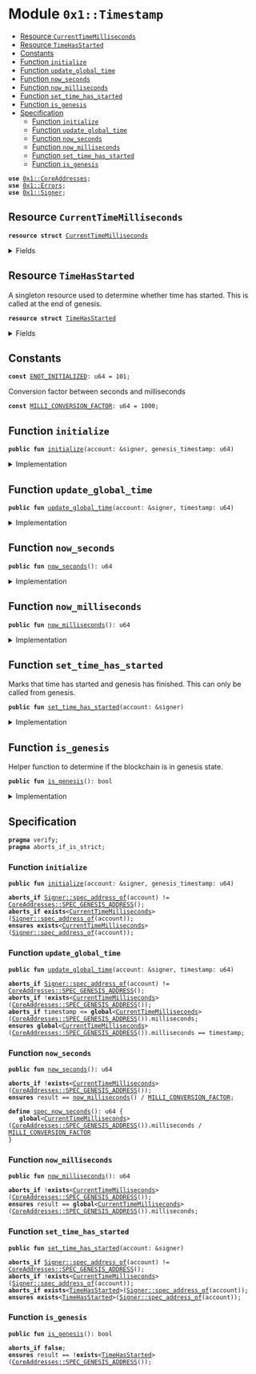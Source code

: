 
<a name="0x1_Timestamp"></a>

# Module `0x1::Timestamp`



-  [Resource `CurrentTimeMilliseconds`](#0x1_Timestamp_CurrentTimeMilliseconds)
-  [Resource `TimeHasStarted`](#0x1_Timestamp_TimeHasStarted)
-  [Constants](#@Constants_0)
-  [Function `initialize`](#0x1_Timestamp_initialize)
-  [Function `update_global_time`](#0x1_Timestamp_update_global_time)
-  [Function `now_seconds`](#0x1_Timestamp_now_seconds)
-  [Function `now_milliseconds`](#0x1_Timestamp_now_milliseconds)
-  [Function `set_time_has_started`](#0x1_Timestamp_set_time_has_started)
-  [Function `is_genesis`](#0x1_Timestamp_is_genesis)
-  [Specification](#@Specification_1)
    -  [Function `initialize`](#@Specification_1_initialize)
    -  [Function `update_global_time`](#@Specification_1_update_global_time)
    -  [Function `now_seconds`](#@Specification_1_now_seconds)
    -  [Function `now_milliseconds`](#@Specification_1_now_milliseconds)
    -  [Function `set_time_has_started`](#@Specification_1_set_time_has_started)
    -  [Function `is_genesis`](#@Specification_1_is_genesis)


<pre><code><b>use</b> <a href="CoreAddresses.md#0x1_CoreAddresses">0x1::CoreAddresses</a>;
<b>use</b> <a href="Errors.md#0x1_Errors">0x1::Errors</a>;
<b>use</b> <a href="Signer.md#0x1_Signer">0x1::Signer</a>;
</code></pre>



<a name="0x1_Timestamp_CurrentTimeMilliseconds"></a>

## Resource `CurrentTimeMilliseconds`



<pre><code><b>resource</b> <b>struct</b> <a href="Timestamp.md#0x1_Timestamp_CurrentTimeMilliseconds">CurrentTimeMilliseconds</a>
</code></pre>



<details>
<summary>Fields</summary>


<dl>
<dt>
<code>milliseconds: u64</code>
</dt>
<dd>

</dd>
</dl>


</details>

<a name="0x1_Timestamp_TimeHasStarted"></a>

## Resource `TimeHasStarted`

A singleton resource used to determine whether time has started. This
is called at the end of genesis.


<pre><code><b>resource</b> <b>struct</b> <a href="Timestamp.md#0x1_Timestamp_TimeHasStarted">TimeHasStarted</a>
</code></pre>



<details>
<summary>Fields</summary>


<dl>
<dt>
<code>dummy_field: bool</code>
</dt>
<dd>

</dd>
</dl>


</details>

<a name="@Constants_0"></a>

## Constants


<a name="0x1_Timestamp_ENOT_INITIALIZED"></a>



<pre><code><b>const</b> <a href="Timestamp.md#0x1_Timestamp_ENOT_INITIALIZED">ENOT_INITIALIZED</a>: u64 = 101;
</code></pre>



<a name="0x1_Timestamp_MILLI_CONVERSION_FACTOR"></a>

Conversion factor between seconds and milliseconds


<pre><code><b>const</b> <a href="Timestamp.md#0x1_Timestamp_MILLI_CONVERSION_FACTOR">MILLI_CONVERSION_FACTOR</a>: u64 = 1000;
</code></pre>



<a name="0x1_Timestamp_initialize"></a>

## Function `initialize`



<pre><code><b>public</b> <b>fun</b> <a href="Timestamp.md#0x1_Timestamp_initialize">initialize</a>(account: &signer, genesis_timestamp: u64)
</code></pre>



<details>
<summary>Implementation</summary>


<pre><code><b>public</b> <b>fun</b> <a href="Timestamp.md#0x1_Timestamp_initialize">initialize</a>(account: &signer, genesis_timestamp: u64) {
    // Only callable by the Genesis address
    <b>assert</b>(<a href="Signer.md#0x1_Signer_address_of">Signer::address_of</a>(account) == <a href="CoreAddresses.md#0x1_CoreAddresses_GENESIS_ADDRESS">CoreAddresses::GENESIS_ADDRESS</a>(), <a href="Errors.md#0x1_Errors_requires_address">Errors::requires_address</a>(<a href="Errors.md#0x1_Errors_ENOT_GENESIS_ACCOUNT">Errors::ENOT_GENESIS_ACCOUNT</a>()));
    <b>let</b> milli_timer = <a href="Timestamp.md#0x1_Timestamp_CurrentTimeMilliseconds">CurrentTimeMilliseconds</a> {milliseconds: genesis_timestamp};
    move_to&lt;<a href="Timestamp.md#0x1_Timestamp_CurrentTimeMilliseconds">CurrentTimeMilliseconds</a>&gt;(account, milli_timer);
}
</code></pre>



</details>

<a name="0x1_Timestamp_update_global_time"></a>

## Function `update_global_time`



<pre><code><b>public</b> <b>fun</b> <a href="Timestamp.md#0x1_Timestamp_update_global_time">update_global_time</a>(account: &signer, timestamp: u64)
</code></pre>



<details>
<summary>Implementation</summary>


<pre><code><b>public</b> <b>fun</b> <a href="Timestamp.md#0x1_Timestamp_update_global_time">update_global_time</a>(account: &signer, timestamp: u64) <b>acquires</b> <a href="Timestamp.md#0x1_Timestamp_CurrentTimeMilliseconds">CurrentTimeMilliseconds</a> {
    <b>assert</b>(<a href="Signer.md#0x1_Signer_address_of">Signer::address_of</a>(account) == <a href="CoreAddresses.md#0x1_CoreAddresses_GENESIS_ADDRESS">CoreAddresses::GENESIS_ADDRESS</a>(), <a href="Errors.md#0x1_Errors_requires_address">Errors::requires_address</a>(<a href="Errors.md#0x1_Errors_ENOT_GENESIS_ACCOUNT">Errors::ENOT_GENESIS_ACCOUNT</a>()));
    //Do not <b>update</b> time before time start.
    <b>let</b> global_milli_timer = borrow_global_mut&lt;<a href="Timestamp.md#0x1_Timestamp_CurrentTimeMilliseconds">CurrentTimeMilliseconds</a>&gt;(<a href="CoreAddresses.md#0x1_CoreAddresses_GENESIS_ADDRESS">CoreAddresses::GENESIS_ADDRESS</a>());
    <b>assert</b>(timestamp &gt; global_milli_timer.milliseconds, <a href="Errors.md#0x1_Errors_invalid_argument">Errors::invalid_argument</a>(<a href="Errors.md#0x1_Errors_EINVALID_TIMESTAMP">Errors::EINVALID_TIMESTAMP</a>()));
    global_milli_timer.milliseconds = timestamp;
}
</code></pre>



</details>

<a name="0x1_Timestamp_now_seconds"></a>

## Function `now_seconds`



<pre><code><b>public</b> <b>fun</b> <a href="Timestamp.md#0x1_Timestamp_now_seconds">now_seconds</a>(): u64
</code></pre>



<details>
<summary>Implementation</summary>


<pre><code><b>public</b> <b>fun</b> <a href="Timestamp.md#0x1_Timestamp_now_seconds">now_seconds</a>(): u64 <b>acquires</b> <a href="Timestamp.md#0x1_Timestamp_CurrentTimeMilliseconds">CurrentTimeMilliseconds</a> {
    <a href="Timestamp.md#0x1_Timestamp_now_milliseconds">now_milliseconds</a>() / <a href="Timestamp.md#0x1_Timestamp_MILLI_CONVERSION_FACTOR">MILLI_CONVERSION_FACTOR</a>
}
</code></pre>



</details>

<a name="0x1_Timestamp_now_milliseconds"></a>

## Function `now_milliseconds`



<pre><code><b>public</b> <b>fun</b> <a href="Timestamp.md#0x1_Timestamp_now_milliseconds">now_milliseconds</a>(): u64
</code></pre>



<details>
<summary>Implementation</summary>


<pre><code><b>public</b> <b>fun</b> <a href="Timestamp.md#0x1_Timestamp_now_milliseconds">now_milliseconds</a>(): u64 <b>acquires</b> <a href="Timestamp.md#0x1_Timestamp_CurrentTimeMilliseconds">CurrentTimeMilliseconds</a> {
    borrow_global&lt;<a href="Timestamp.md#0x1_Timestamp_CurrentTimeMilliseconds">CurrentTimeMilliseconds</a>&gt;(<a href="CoreAddresses.md#0x1_CoreAddresses_GENESIS_ADDRESS">CoreAddresses::GENESIS_ADDRESS</a>()).milliseconds
}
</code></pre>



</details>

<a name="0x1_Timestamp_set_time_has_started"></a>

## Function `set_time_has_started`

Marks that time has started and genesis has finished. This can only be called from genesis.


<pre><code><b>public</b> <b>fun</b> <a href="Timestamp.md#0x1_Timestamp_set_time_has_started">set_time_has_started</a>(account: &signer)
</code></pre>



<details>
<summary>Implementation</summary>


<pre><code><b>public</b> <b>fun</b> <a href="Timestamp.md#0x1_Timestamp_set_time_has_started">set_time_has_started</a>(account: &signer) {
    <b>assert</b>(<a href="Signer.md#0x1_Signer_address_of">Signer::address_of</a>(account) == <a href="CoreAddresses.md#0x1_CoreAddresses_GENESIS_ADDRESS">CoreAddresses::GENESIS_ADDRESS</a>(), <a href="Errors.md#0x1_Errors_requires_address">Errors::requires_address</a>(<a href="Errors.md#0x1_Errors_ENOT_GENESIS_ACCOUNT">Errors::ENOT_GENESIS_ACCOUNT</a>()));

    // Current time must have been initialized.
    <b>assert</b>(
        <b>exists</b>&lt;<a href="Timestamp.md#0x1_Timestamp_CurrentTimeMilliseconds">CurrentTimeMilliseconds</a>&gt;(<a href="CoreAddresses.md#0x1_CoreAddresses_GENESIS_ADDRESS">CoreAddresses::GENESIS_ADDRESS</a>()),
        <a href="Errors.md#0x1_Errors_invalid_state">Errors::invalid_state</a>(<a href="Timestamp.md#0x1_Timestamp_ENOT_INITIALIZED">ENOT_INITIALIZED</a>)
    );
    move_to(account, <a href="Timestamp.md#0x1_Timestamp_TimeHasStarted">TimeHasStarted</a>{});
}
</code></pre>



</details>

<a name="0x1_Timestamp_is_genesis"></a>

## Function `is_genesis`

Helper function to determine if the blockchain is in genesis state.


<pre><code><b>public</b> <b>fun</b> <a href="Timestamp.md#0x1_Timestamp_is_genesis">is_genesis</a>(): bool
</code></pre>



<details>
<summary>Implementation</summary>


<pre><code><b>public</b> <b>fun</b> <a href="Timestamp.md#0x1_Timestamp_is_genesis">is_genesis</a>(): bool {
    !<b>exists</b>&lt;<a href="Timestamp.md#0x1_Timestamp_TimeHasStarted">TimeHasStarted</a>&gt;(<a href="CoreAddresses.md#0x1_CoreAddresses_GENESIS_ADDRESS">CoreAddresses::GENESIS_ADDRESS</a>())
}
</code></pre>



</details>

<a name="@Specification_1"></a>

## Specification



<pre><code><b>pragma</b> verify;
<b>pragma</b> aborts_if_is_strict;
</code></pre>



<a name="@Specification_1_initialize"></a>

### Function `initialize`


<pre><code><b>public</b> <b>fun</b> <a href="Timestamp.md#0x1_Timestamp_initialize">initialize</a>(account: &signer, genesis_timestamp: u64)
</code></pre>




<pre><code><b>aborts_if</b> <a href="Signer.md#0x1_Signer_spec_address_of">Signer::spec_address_of</a>(account) != <a href="CoreAddresses.md#0x1_CoreAddresses_SPEC_GENESIS_ADDRESS">CoreAddresses::SPEC_GENESIS_ADDRESS</a>();
<b>aborts_if</b> <b>exists</b>&lt;<a href="Timestamp.md#0x1_Timestamp_CurrentTimeMilliseconds">CurrentTimeMilliseconds</a>&gt;(<a href="Signer.md#0x1_Signer_spec_address_of">Signer::spec_address_of</a>(account));
<b>ensures</b> <b>exists</b>&lt;<a href="Timestamp.md#0x1_Timestamp_CurrentTimeMilliseconds">CurrentTimeMilliseconds</a>&gt;(<a href="Signer.md#0x1_Signer_spec_address_of">Signer::spec_address_of</a>(account));
</code></pre>



<a name="@Specification_1_update_global_time"></a>

### Function `update_global_time`


<pre><code><b>public</b> <b>fun</b> <a href="Timestamp.md#0x1_Timestamp_update_global_time">update_global_time</a>(account: &signer, timestamp: u64)
</code></pre>




<pre><code><b>aborts_if</b> <a href="Signer.md#0x1_Signer_spec_address_of">Signer::spec_address_of</a>(account) != <a href="CoreAddresses.md#0x1_CoreAddresses_SPEC_GENESIS_ADDRESS">CoreAddresses::SPEC_GENESIS_ADDRESS</a>();
<b>aborts_if</b> !<b>exists</b>&lt;<a href="Timestamp.md#0x1_Timestamp_CurrentTimeMilliseconds">CurrentTimeMilliseconds</a>&gt;(<a href="CoreAddresses.md#0x1_CoreAddresses_SPEC_GENESIS_ADDRESS">CoreAddresses::SPEC_GENESIS_ADDRESS</a>());
<b>aborts_if</b> timestamp &lt;= <b>global</b>&lt;<a href="Timestamp.md#0x1_Timestamp_CurrentTimeMilliseconds">CurrentTimeMilliseconds</a>&gt;(<a href="CoreAddresses.md#0x1_CoreAddresses_SPEC_GENESIS_ADDRESS">CoreAddresses::SPEC_GENESIS_ADDRESS</a>()).milliseconds;
<b>ensures</b> <b>global</b>&lt;<a href="Timestamp.md#0x1_Timestamp_CurrentTimeMilliseconds">CurrentTimeMilliseconds</a>&gt;(<a href="CoreAddresses.md#0x1_CoreAddresses_SPEC_GENESIS_ADDRESS">CoreAddresses::SPEC_GENESIS_ADDRESS</a>()).milliseconds == timestamp;
</code></pre>



<a name="@Specification_1_now_seconds"></a>

### Function `now_seconds`


<pre><code><b>public</b> <b>fun</b> <a href="Timestamp.md#0x1_Timestamp_now_seconds">now_seconds</a>(): u64
</code></pre>




<pre><code><b>aborts_if</b> !<b>exists</b>&lt;<a href="Timestamp.md#0x1_Timestamp_CurrentTimeMilliseconds">CurrentTimeMilliseconds</a>&gt;(<a href="CoreAddresses.md#0x1_CoreAddresses_SPEC_GENESIS_ADDRESS">CoreAddresses::SPEC_GENESIS_ADDRESS</a>());
<b>ensures</b> result == <a href="Timestamp.md#0x1_Timestamp_now_milliseconds">now_milliseconds</a>() / <a href="Timestamp.md#0x1_Timestamp_MILLI_CONVERSION_FACTOR">MILLI_CONVERSION_FACTOR</a>;
</code></pre>




<a name="0x1_Timestamp_spec_now_seconds"></a>


<pre><code><b>define</b> <a href="Timestamp.md#0x1_Timestamp_spec_now_seconds">spec_now_seconds</a>(): u64 {
   <b>global</b>&lt;<a href="Timestamp.md#0x1_Timestamp_CurrentTimeMilliseconds">CurrentTimeMilliseconds</a>&gt;(<a href="CoreAddresses.md#0x1_CoreAddresses_SPEC_GENESIS_ADDRESS">CoreAddresses::SPEC_GENESIS_ADDRESS</a>()).milliseconds / <a href="Timestamp.md#0x1_Timestamp_MILLI_CONVERSION_FACTOR">MILLI_CONVERSION_FACTOR</a>
}
</code></pre>



<a name="@Specification_1_now_milliseconds"></a>

### Function `now_milliseconds`


<pre><code><b>public</b> <b>fun</b> <a href="Timestamp.md#0x1_Timestamp_now_milliseconds">now_milliseconds</a>(): u64
</code></pre>




<pre><code><b>aborts_if</b> !<b>exists</b>&lt;<a href="Timestamp.md#0x1_Timestamp_CurrentTimeMilliseconds">CurrentTimeMilliseconds</a>&gt;(<a href="CoreAddresses.md#0x1_CoreAddresses_SPEC_GENESIS_ADDRESS">CoreAddresses::SPEC_GENESIS_ADDRESS</a>());
<b>ensures</b> result == <b>global</b>&lt;<a href="Timestamp.md#0x1_Timestamp_CurrentTimeMilliseconds">CurrentTimeMilliseconds</a>&gt;(<a href="CoreAddresses.md#0x1_CoreAddresses_SPEC_GENESIS_ADDRESS">CoreAddresses::SPEC_GENESIS_ADDRESS</a>()).milliseconds;
</code></pre>



<a name="@Specification_1_set_time_has_started"></a>

### Function `set_time_has_started`


<pre><code><b>public</b> <b>fun</b> <a href="Timestamp.md#0x1_Timestamp_set_time_has_started">set_time_has_started</a>(account: &signer)
</code></pre>




<pre><code><b>aborts_if</b> <a href="Signer.md#0x1_Signer_spec_address_of">Signer::spec_address_of</a>(account) != <a href="CoreAddresses.md#0x1_CoreAddresses_SPEC_GENESIS_ADDRESS">CoreAddresses::SPEC_GENESIS_ADDRESS</a>();
<b>aborts_if</b> !<b>exists</b>&lt;<a href="Timestamp.md#0x1_Timestamp_CurrentTimeMilliseconds">CurrentTimeMilliseconds</a>&gt;(<a href="Signer.md#0x1_Signer_spec_address_of">Signer::spec_address_of</a>(account));
<b>aborts_if</b> <b>exists</b>&lt;<a href="Timestamp.md#0x1_Timestamp_TimeHasStarted">TimeHasStarted</a>&gt;(<a href="Signer.md#0x1_Signer_spec_address_of">Signer::spec_address_of</a>(account));
<b>ensures</b> <b>exists</b>&lt;<a href="Timestamp.md#0x1_Timestamp_TimeHasStarted">TimeHasStarted</a>&gt;(<a href="Signer.md#0x1_Signer_spec_address_of">Signer::spec_address_of</a>(account));
</code></pre>



<a name="@Specification_1_is_genesis"></a>

### Function `is_genesis`


<pre><code><b>public</b> <b>fun</b> <a href="Timestamp.md#0x1_Timestamp_is_genesis">is_genesis</a>(): bool
</code></pre>




<pre><code><b>aborts_if</b> <b>false</b>;
<b>ensures</b> result == !<b>exists</b>&lt;<a href="Timestamp.md#0x1_Timestamp_TimeHasStarted">TimeHasStarted</a>&gt;(<a href="CoreAddresses.md#0x1_CoreAddresses_SPEC_GENESIS_ADDRESS">CoreAddresses::SPEC_GENESIS_ADDRESS</a>());
</code></pre>
